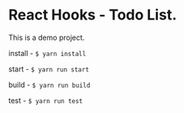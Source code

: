 
# React Hooks - Todo List.

This is a demo project.

install - `$ yarn install`

start -  `$ yarn run start`

build -  `$ yarn run build`

test -  `$ yarn run test`


